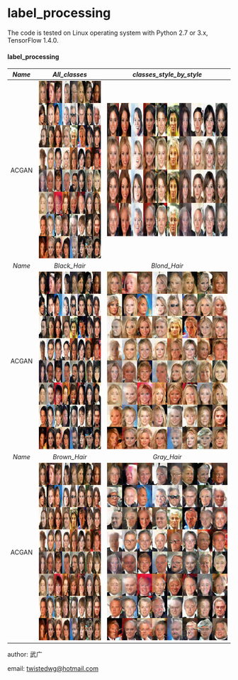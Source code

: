 label_processing
======================================================

The code is tested on Linux operating system with Python 2.7 or 3.x, TensorFlow 1.4.0.

#### label_processing
*Name* | *All_classes* | *classes_style_by_style* 
:---: | :---: | :---: |
ACGAN | <img src = 'output/ACGAN_epoch028_test_all_classes.png' height = '400px'> | <img src = 'output/ACGAN_epoch028_test_all_classes_style_by_style.png' height = '300px'>
*Name* | *Black_Hair* | *Blond_Hair* 
ACGAN | <img src = 'output/ACGAN_epoch028_test_class_Black.png' height = '400px'> | <img src = 'output/ACGAN_epoch028_test_class_Blond.png' height = '400px'>
  *Name* | *Brown_Hair* | *Gray_Hair* 
ACGAN | <img src = 'output/ACGAN_epoch028_test_class_Brown.png' height = '400px'> | <img src = 'output/ACGAN_epoch028_test_class_Gray.png' height = '400px'>

author: 武广

email: twistedwg@hotmail.com



